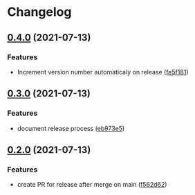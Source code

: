 # Changelog

## [0.4.0](https://www.github.com/vavato-be/nagare/compare/v0.3.0...v0.4.0) (2021-07-13)


### Features

* Increment version number automaticaly on release ([fe5f181](https://www.github.com/vavato-be/nagare/commit/fe5f1816f65869d1ecba04ee34c4eb290e2823d4))

## [0.3.0](https://www.github.com/vavato-be/nagare/compare/v0.2.0...v0.3.0) (2021-07-13)


### Features

* document release process ([eb973e5](https://www.github.com/vavato-be/nagare/commit/eb973e526156dfa89344671060044e6d8560e0e6))

## [0.2.0](https://www.github.com/vavato-be/nagare/compare/v0.1.2...v0.2.0) (2021-07-13)


### Features

* create PR for release after merge on main ([f562d62](https://www.github.com/vavato-be/nagare/commit/f562d6216e45b63d1594a425b04faca3acad8857))
